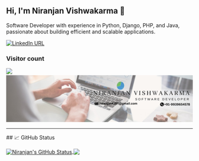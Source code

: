## Hi, I'm Niranjan Vishwakarma 👋

Software Developer with experience in Python, Django, PHP, and Java, passionate about building efficient and scalable applications.

[![LinkedIn URL](https://img.shields.io/static/v1?color=blue&label=linkedin&logo=linkedin&logoColor=white&style=for-the-badge&message=Connect)](https://www.linkedin.com/in/niranjan0k)


### Visitor count
<img src="https://profile-counter.glitch.me/niranjan0k/count.svg" />

<img src="https://github.com/niranjan0k/niranjan0k/blob/main/1721487877657.jpeg" alt="niranjan" />

<hr/>
## &#x1f4c8; GitHub Status

<p><a href="https://github.com/niranjan0k/niranjan0k">
  <img align="center" src="https://github-readme-stats.vercel.app/api?username=niranjan0k&show_icons=true&line_height=27&count_private=true&title_color=ffffff&text_color=c9cacc&icon_color=2bbc8a&bg_color=1d1f21" alt="Niranjan's GitHub Status" />
</a>
<a href="https://github.com/niranjan0k/niranjan0k">
  <img align="center" src="https://github-readme-stats.vercel.app/api/top-langs/?username=niranjan0k&line_height=27&hide=java,html,tex&title_color=ffffff&text_color=c9cacc&icon_color=2bbc8a&bg_color=1d1f21&langs_count=3" />
</a>

</p>

<!--
**niranjan0k/niranjan0k** is a ✨ _special_ ✨ repository because its `README.md` (this file) appears on your GitHub profile.

Here are some ideas to get you started:

- 🔭 I’m currently working on ...
- 🌱 I’m currently learning ...
- 👯 I’m looking to collaborate on ...
- 🤔 I’m looking for help with ...
- 💬 Ask me about ...
- 📫 How to reach me: ...
- 😄 Pronouns: ...
- ⚡ Fun fact: ...
-->
